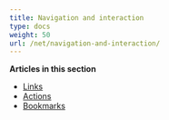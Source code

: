 ```yaml
---
title: Navigation and interaction
type: docs
weight: 50
url: /net/navigation-and-interaction/
---
```

**Articles in this section**
- [Links](/pdf/net/links/)
- [Actions](/pdf/net/actions/)
- [Bookmarks](/pdf/net/bookmarks/)
